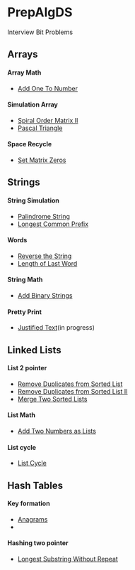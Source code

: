 # PrepAlgDS

Interview Bit Problems

## Arrays
#### Array Math
- [Add One To Number](https://github.com/DeekshaPrabhakar/PrepAlgDS/blob/master/PrepAlgDS/Arrays/AddOneToNumber.cs)

#### Simulation Array
- [Spiral Order Matrix II](https://github.com/DeekshaPrabhakar/PrepAlgDS/blob/master/PrepAlgDS/Arrays/SpiralOderII.cs)
- [Pascal Triangle](https://github.com/DeekshaPrabhakar/PrepAlgDS/blob/master/PrepAlgDS/Arrays/PascalTriangle.cs)

#### Space Recycle
- [Set Matrix Zeros](https://github.com/DeekshaPrabhakar/PrepAlgDS/blob/master/PrepAlgDS/Arrays/SetMatrixZeros.cs) 

## Strings
#### String Simulation
- [Palindrome String](https://github.com/DeekshaPrabhakar/PrepAlgDS/blob/master/PrepAlgDS/Strings/PalindromeString.cs)
- [Longest Common Prefix](https://github.com/DeekshaPrabhakar/PrepAlgDS/blob/master/PrepAlgDS/Strings/LongestCommonPrefix.cs)

#### Words
- [Reverse the String](https://github.com/DeekshaPrabhakar/PrepAlgDS/blob/master/PrepAlgDS/Strings/ReverseAString.cs)
- [Length of Last Word](https://github.com/DeekshaPrabhakar/PrepAlgDS/blob/master/PrepAlgDS/Strings/LastWordLength.cs)

#### String Math
- [Add Binary Strings](https://github.com/DeekshaPrabhakar/PrepAlgDS/blob/master/PrepAlgDS/Strings/AddBinaryStrings.cs)

#### Pretty Print
- [Justified Text](https://github.com/DeekshaPrabhakar/PrepAlgDS/blob/master/PrepAlgDS/Strings/JustifyText.cs)(in progress)

## Linked Lists
#### List 2 pointer
- [Remove Duplicates from Sorted List](https://github.com/DeekshaPrabhakar/PrepAlgDS/blob/master/PrepAlgDS/LinkedLists/RemoveDuplicateSorted.cs)
- [Remove Duplicates from Sorted List II](https://github.com/DeekshaPrabhakar/PrepAlgDS/blob/master/PrepAlgDS/LinkedLists/RemoveDuplicateSortedII.cs)
- [Merge Two Sorted Lists](https://github.com/DeekshaPrabhakar/PrepAlgDS/blob/master/PrepAlgDS/LinkedLists/MergeSortedLists.cs)

#### List Math
- [Add Two Numbers as Lists](https://github.com/DeekshaPrabhakar/PrepAlgDS/blob/master/PrepAlgDS/LinkedLists/AddTwoNumbers.cs)

#### List cycle
- [List Cycle](https://github.com/DeekshaPrabhakar/PrepAlgDS/blob/master/PrepAlgDS/LinkedLists/ListCycle.cs)

## Hash Tables
#### Key formation
- [Anagrams](https://github.com/DeekshaPrabhakar/PrepAlgDS/blob/master/PrepAlgDS/HashTables/Anagram.cs)
- []()

#### Hashing two pointer
- [Longest Substring Without Repeat](https://github.com/DeekshaPrabhakar/PrepAlgDS/blob/master/PrepAlgDS/HashTables/LongestSubstring.cs)

